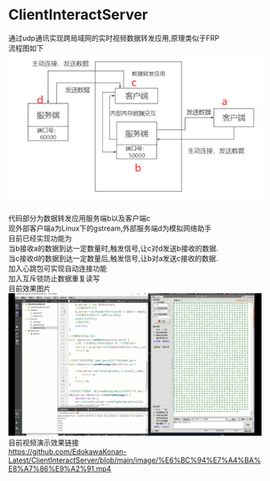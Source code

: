 # ClientInteractServer
通过udp通讯实现跨局域网的实时视频数据转发应用,原理类似于FRP<br>
流程图如下<br>
![image](https://github.com/EdokawaKonan-Latest/ClientInteractServer/blob/main/image/Process.jpg)<br>

代码部分为数据转发应用服务端b以及客户端c<br>
现外部客户端a为Linux下的gstream,外部服务端d为模拟网络助手<br>
目前已经实现功能为<br>
当b接收a的数据到达一定数量时,触发信号,让c对d发送b接收的数据.<br>
当c接收d的数据到达一定数量后,触发信号,让b对a发送c接收的数据.<br>
加入心跳包可实现自动连接功能<br>
加入互斥锁防止数据重复读写<br>
目前效果图片<br>
![image](https://github.com/EdokawaKonan-Latest/ClientInteractServer/blob/main/image/show.jpg)<br>
目前视频演示效果链接<br>
https://github.com/EdokawaKonan-Latest/ClientInteractServer/blob/main/image/%E6%BC%94%E7%A4%BA%E8%A7%86%E9%A2%91.mp4<br>



